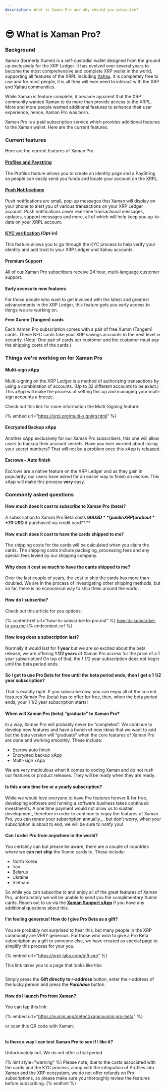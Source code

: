 ```yaml
---
description: What is Xaman Pro and why should you subscribe?
---
```


# 😎 What is Xaman Pro?

### Background

Xaman (formerly Xumm) is a self-custodial wallet designed from the ground up exclusively for the XRP Ledger. It has evolved over several years to become the most comprehensive and complete XRP wallet in the world, supporting all features of the XRPL including [Xahau](https://app.gitbook.com/o/NNsnm9HPzBLfgVAzdj9P/s/m6f29os4wP16vCS4lHNh/). It is completely free to use and for most people, it is all they will ever need to interact with the XRP and Xahau communities.

While Xaman is feature complete, it became apparent that the XRP community wanted Xaman to do more than provide access to the XRPL. More and more people wanted additional features to enhance their user experience, hence, Xaman Pro was born.&#x20;

Xaman Pro is a paid subscription service which provides additional features to the Xaman wallet. Here are the current features.

### Current features&#x20;

Here are the current features of Xaman Pro.&#x20;

#### [**Profiles and Paystring**](features-of-pro/profiles/all-about-profiles.md)

The Profiles feature allows you to create an identity page and a PayString so people can easily send you funds and locate your account on the XRPL.

#### [**Push Notifications**](features-of-pro/push-notifications.md)

Push notifications are small, pop-up messages that Xaman will display on your phone to alert you of various transactions on your XRP Ledger account. Push notifications cover real-time transactional messages, updates, support messages and more, all of which will help keep you up-to-date on your XRPL account.

#### [KYC verification](../learning-more-about-xumm/kyc.md) (Opt-in)

This feature allows you to go through the KYC process to help verify your identity and add trust to your XRP Ledger and Xahau accounts.

#### **Premium Support**

All of our Xaman Pro subscribers receive 24 hour, multi-language customer support.

#### **Early access to new features**

For those people who want to get involved with the latest and greatest advancements in the XRP Ledger, this feature gets you early access to things we are working on.

**Free Xumm (Tangem) cards**&#x20;

Each Xaman Pro subscription comes with a pair of free Xumm (Tangem) cards. These NFC cards take your XRP savings accounts to the next level in security. (Note: One pair of cards per customer and the customer must pay the shipping costs of the cards.)

### Things we're working on for Xaman Pro

#### Multi-sign xApp

Multi-signing on the XRP Ledger is a method of authorizing transactions by using a combination of accounts. (Up to 32 different accounts to be exact.) This xApp will make the process of setting this up and managing your multi-sign accounts a breeze.

Check out this link for more information the Multi-Signing feature:

{% embed url="https://xrpl.org/multi-signing.html" %}

#### Encrypted Backup xApp

Another xApp exclusively for our Xaman Pro subscribers, this one will allow users to backup their account secrets. Have you ever worried about losing your secret numbers? That will not be a problem once this xApp is released.

#### Escrows - Auto finish

Escrows are a native feature on the XRP Ledger and as they gain in popularity, our users have asked for an easier way to finish an escrow. This xApp will make this process **very** easy.



### Commonly asked questions

#### **How much does it cost to subscribe to Xaman Pro (beta)?**

A subscription to Xaman Pro Beta costs **$60 USD** (paid in XRP) or about **$70 USD** if purchased via credit card**.**

#### How much does it cost to have the cards shipped to me?

The shipping costs for the cards will be calculated when you claim the cards. The shipping costs include packaging, processing fees and any special fees levied by our shipping company.

#### Why does it cost so much to have the cards shipped to me?

Over the last couple of years, the cost to ship the cards has more than doubled. We are in the process of investigating other shipping methods, but so far, there is no economical way to ship them around the world.&#x20;

#### How do I subscribe?

Check out this article for you options:

{% content-ref url="how-to-subscribe-to-pro.md" %}
[how-to-subscribe-to-pro.md](how-to-subscribe-to-pro.md)
{% endcontent-ref %}

#### How long does a subscription last?

Normally it would last for **1 year** but we are so excited about the beta release, we are offering **1 1/2 years** of Xaman Pro access for the price of a 1 year subscription! On top of that, the 1 1/2 year subscription does not begin until the beta period ends.&#x20;

#### **So I get to use Pro Beta for free until the beta period ends, then I get a 1 1/2 year subscription?**

That is exactly right. If you subscribe now, you can enjoy all of the current features Xaman Pro (beta) has to offer for free, then, when the beta period ends, your 1 1/2 year subscription starts!

#### **When will Xaman Pro (beta) “graduate” to Xaman Pro?**

In a way, Xaman Pro will probably never be “completed”. We continue to develop new features and have a bunch of new ideas that we want to add but the beta version will “graduate” when the core features of Xaman Pro are done and working smoothly. These include:

* Escrow auto finish
* Encrypted backup xApp
* Multi-sign xApp

We are very meticulous when it comes to coding Xaman and do not rush our features or product releases. They will be ready when they are ready.

#### **Is this a one time fee or a yearly subscription?**

While we would love everyone to have Pro features forever & for free, developing software and running a software business takes continued investments. A one time payment would not allow us to sustain development, therefore in order to continue to enjoy the features of Xaman Pro, you can renew your subscription annually…. but don’t worry, when your subscription is about to end, we will be sure to notify you!

#### **Can I order Pro from anywhere in the world?**

You certainly can but please be aware, there are a couple of countries where we **can not** **ship** the Xumm cards to. These include:

* North Korea
* Iran
* Belarus
* Ukraine
* Vietnam

So while you can subscribe to and enjoy all of the great features of Xaman Pro, unfortunately we will be unable to send you the complimentary Xumm cards.  Reach out to us via the [**Xaman Support xApp**](https://xumm.app/detect/xapp:xumm.support) if you have any additional questions about this.

#### **I’m feeling generous! How do I give Pro Beta as a gift?**

You are probably not surprised to hear this, but many people in the XRP community are VERY generous. For those who wish to give a Pro Beta subscription as a gift to someone else, we have created as special page to simplify this process for your you.

{% embed url="https://xrpl-labs.com/gift-pro" %}

This link takes you to a page that looks like this:

<figure><img src="../.gitbook/assets/Gift Xumm Pro.png" alt=""><figcaption></figcaption></figure>

Simply press the **Gift directly to r-address** button, enter the r-address of the lucky person and press the _**Purchase**_ button.

#### **How do I launch Pro from Xaman?**

You can tap this link:

{% embed url="https://xumm.app/detect/xapp:xumm.pro-beta" %}

or scan this QR code with Xaman:

<figure><img src="../.gitbook/assets/image (24).png" alt=""><figcaption></figcaption></figure>

#### **Is there a way I can test Xaman Pro to see if I like it?**

Unfortunately not. We do not offer a trial period.

{% hint style="warning" %}
Please note, due to the costs associated with the cards and the KYC process, along with the integration of Profiles into Xaman and the XRP ecosystem, we do not offer refunds on Pro subscriptions, so please make sure you thoroughly review the features before subscribing.
{% endhint %}
